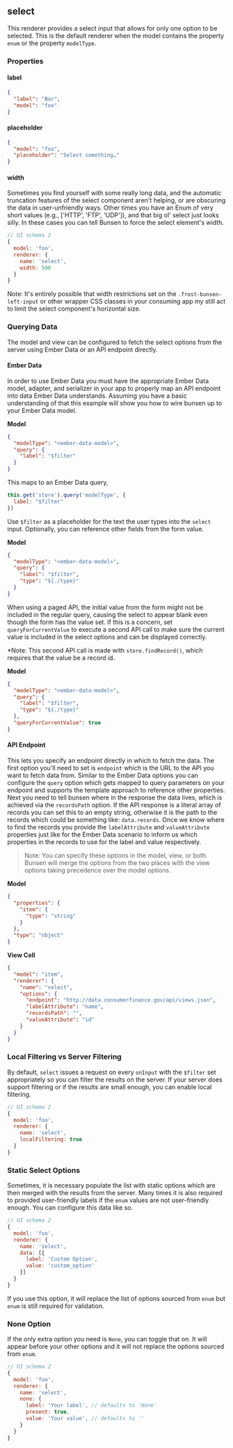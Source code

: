 ## select

This renderer provides a select input that allows for only one option to be selected.
This is the default renderer when the model contains the property `enum` or the property `modelType`.

### Properties

#### label

```json
{
  "label": "Bar",
  "model": "foo"
}
```

#### placeholder

```json
{
  "model": "foo",
  "placeholder": "Select something…"
}
```


#### width

Sometimes you find yourself with some really long data, and the automatic truncation features of the select component aren't helping, or are obscuring the data in user-unfriendly ways. Other times you have an Enum of very short values (e.g., ['HTTP', 'FTP', 'UDP']), and that big ol' select just looks silly.  In these cases you can tell Bunsen to force the select element's width.

```js
// UI schema 2
{
  model: 'foo',
  renderer: {
    name: 'select',
    width: 500
  }
}
```

Note: It's entirely possible that width restrictions set on the `.frost-bunsen-left-input` or other wrapper CSS classes in your consuming app my still act to limit the select component's horizontal size.

### Querying Data

The model and view can be configured to fetch the select options from the
server using Ember Data or an API endpoint directly.

#### Ember Data

In order to use Ember Data you must have the appropriate Ember Data model,
adapter, and serializer in your app to properly map an API endpoint into
data Ember Data understands. Assuming you have a basic understanding of that
this example will show you how to wire bunsen up to your Ember Data model.

**Model**

```json
{
  "modelType": "<ember-data-model>",
  "query": {
    "label": "$filter"
  }
}
```

This maps to an Ember Data query,

```js
this.get('store').query('modelType', {
  label: "$filter"
})
```

Use `$filter` as a placeholder for the text the user types into the `select` input. Optionally, you can reference other fields from the form value.

**Model**

```json
{
  "modelType": "<ember-data-model>",
  "query": {
    "label": "$filter",
    "type": "${./type}"
  }
}
```

When using a paged API, the initial value from the form might not be included in the regular query,
causing the select to appear blank even though the form has the value set. If this is a concern, set `queryForCurrentValue`
to execute a second API call to make sure the current value is included in the select options and can be displayed correctly.

*Note: This second API call is made with `store.findRecord()`, which requires that the value be a record id.

 **Model**

 ```json
 {
   "modelType": "<ember-data-model>",
   "query": {
     "label": "$filter",
     "type": "${./type}"
   },
   "queryForCurrentValue": true
 }
 ```

#### API Endpoint

This lets you specify an endpoint directly in which to fetch the data. The first
option you'll need to set is `endpoint` which is the URL to the API you want to
fetch data from. Similar to the Ember Data options you can configure the `query`
option which gets mapped to query parameters on your endpoint and supports
the template approach to reference other properties. Next you need to tell
bunsen where in the response the data lives, which is achieved via the
`recordsPath` option. If the API response is a literal array of records you can
set this to an empty string, otherwise it is the path to the records which could
be something like: `data.records`. Once we know where to find the records you
provide the `labelAttribute` and `valueAttribute` properties just like for the
Ember Data scenario to inform us which properties in the records to use for the
label and value respectively.

> Note: You can specify these options in the model, view, or both. Bunsen will
merge the options from the two places with the view options taking precedence
over the model options.

**Model**

```json
{
  "properties": {
    "item": {
      "type": "string"
    }
  },
  "type": "object"
}
```

**View Cell**

```json
{
  "model": "item",
  "renderer": {
    "name": "select",
    "options": {
      "endpoint": "http://data.consumerfinance.gov/api/views.json",
      "labelAttribute": "name",
      "recordsPath": "",
      "valueAttribute": "id"
    }
  }
}
```

### Local Filtering vs Server Filtering

By default, `select` issues a request on every `onInput` with the `$filter` set appropriately so you can filter the results on the server. If your server does support filtering or if the results are small enough, you can enable local filtering.


```js
// UI schema 2
{
  model: 'foo',
  renderer: {
    name: 'select',
    localFiltering: true
  }
}
```

### Static Select Options

Sometimes, it is necessary populate the list with static options which are then merged with the results from the server. Many times it is also required to provided user-friendly labels if the `enum` values are not user-friendly enough. You can configure this data like so.

```js
// UI schema 2
{
  model: 'foo',
  renderer: {
    name: 'select',
    data: [{
      label: 'Custom Option',
      value: 'custom_option'
    }]
  }
}
```
If you use this option, it will replace the list of options sourced from `enum` but `enum` is still required for validation.

### None Option

If the only extra option you need is `None`, you can toggle that on. It will appear before your other options and it will not replace the options sourced from `enum`.

```js
// UI schema 2
{
  model: 'foo',
  renderer: {
    name: 'select',
    none: {
      label: 'Your label', // defaults to 'None'
      present: true,
      value: 'Your value', // defaults to ''
    }
  }
}
```
